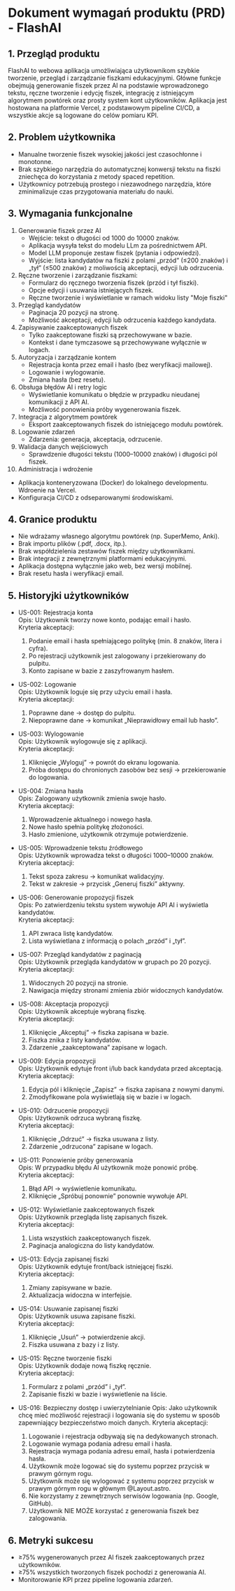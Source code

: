 # Dokument wymagań produktu (PRD) - FlashAI

## 1. Przegląd produktu

FlashAI to webowa aplikacja umożliwiająca użytkownikom szybkie tworzenie, przegląd i zarządzanie fiszkami edukacyjnymi. Główne funkcje obejmują generowanie fiszek przez AI na podstawie wprowadzonego tekstu, ręczne tworzenie i edycję fiszek, integrację z istniejącym algorytmem powtórek oraz prosty system kont użytkowników. Aplikacja jest hostowana na platformie Vercel, z podstawowym pipeline CI/CD, a wszystkie akcje są logowane do celów pomiaru KPI.

## 2. Problem użytkownika

- Manualne tworzenie fiszek wysokiej jakości jest czasochłonne i monotonne.
- Brak szybkiego narzędzia do automatycznej konwersji tekstu na fiszki zniechęca do korzystania z metody spaced repetition.
- Użytkownicy potrzebują prostego i niezawodnego narzędzia, które zminimalizuje czas przygotowania materiału do nauki.

## 3. Wymagania funkcjonalne

1. Generowanie fiszek przez AI
   - Wejście: tekst o długości od 1000 do 10000 znaków.
   - Aplikacja wysyła tekst do modelu LLm za pośrednictwem API.
   - Model LLM proponuje zestaw fiszek (pytania i odpowiedzi).
   - Wyjście: lista kandydatów na fiszki z polami „przód” (≤200 znaków) i „tył” (≤500 znaków) z moliwością akceptacji, edycji lub odrzucenia.
2. Ręczne tworzenie i zarządzanie fiszkami:
   - Formularz do ręcznego tworzenia fiszek (przód i tył fiszki).
   - Opcje edycji i usuwania istniejących fiszek.
   - Ręczne tworzenie i wyświetlanie w ramach widoku listy "Moje fiszki"
3. Przegląd kandydatów
   - Paginacja 20 pozycji na stronę.
   - Możliwość akceptacji, edycji lub odrzucenia każdego kandydata.
4. Zapisywanie zaakceptowanych fiszek
   - Tylko zaakceptowane fiszki są przechowywane w bazie.
   - Kontekst i dane tymczasowe są przechowywane wyłącznie w logach.
5. Autoryzacja i zarządzanie kontem
   - Rejestracja konta przez email i hasło (bez weryfikacji mailowej).
   - Logowanie i wylogowanie.
   - Zmiana hasła (bez resetu).
6. Obsługa błędów AI i retry logic
   - Wyświetlanie komunikatu o błędzie w przypadku nieudanej komunikacji z API AI.
   - Możliwość ponowienia próby wygenerowania fiszek.
7. Integracja z algorytmem powtórek
   - Eksport zaakceptowanych fiszek do istniejącego modułu powtórek.
8. Logowanie zdarzeń
   - Zdarzenia: generacja, akceptacja, odrzucenie.
9. Walidacja danych wejściowych
   - Sprawdzenie długości tekstu (1000–10000 znaków) i długości pól fiszek.
10. Administracja i wdrożenie
   - Aplikacja konteneryzowana (Docker) do lokalnego developmentu. Wdroenie na Vercel.
   - Konfiguracja CI/CD z odseparowanymi środowiskami.

## 4. Granice produktu

- Nie wdrażamy własnego algorytmu powtórek (np. SuperMemo, Anki).
- Brak importu plików (.pdf, .docx, itp.).
- Brak współdzielenia zestawów fiszek między użytkownikami.
- Brak integracji z zewnętrznymi platformami edukacyjnymi.
- Aplikacja dostępna wyłącznie jako web, bez wersji mobilnej.
- Brak resetu hasła i weryfikacji email.

## 5. Historyjki użytkowników

- US-001: Rejestracja konta  
  Opis: Użytkownik tworzy nowe konto, podając email i hasło.  
  Kryteria akceptacji:  
  1. Podanie email i hasła spełniającego politykę (min. 8 znaków, litera i cyfra).  
  2. Po rejestracji użytkownik jest zalogowany i przekierowany do pulpitu.  
  3. Konto zapisane w bazie z zaszyfrowanym hasłem.

- US-002: Logowanie  
  Opis: Użytkownik loguje się przy użyciu email i hasła.  
  Kryteria akceptacji:  
  1. Poprawne dane → dostęp do pulpitu.  
  2. Niepoprawne dane → komunikat „Nieprawidłowy email lub hasło”.

- US-003: Wylogowanie  
  Opis: Użytkownik wylogowuje się z aplikacji.  
  Kryteria akceptacji:  
  1. Kliknięcie „Wyloguj” → powrót do ekranu logowania.  
  2. Próba dostępu do chronionych zasobów bez sesji → przekierowanie do logowania.

- US-004: Zmiana hasła  
  Opis: Zalogowany użytkownik zmienia swoje hasło.  
  Kryteria akceptacji:  
  1. Wprowadzenie aktualnego i nowego hasła.  
  2. Nowe hasło spełnia politykę złożoności.  
  3. Hasło zmienione, użytkownik otrzymuje potwierdzenie.

- US-005: Wprowadzenie tekstu źródłowego  
  Opis: Użytkownik wprowadza tekst o długości 1000–10000 znaków.  
  Kryteria akceptacji:  
  1. Tekst spoza zakresu → komunikat walidacyjny.  
  2. Tekst w zakresie → przycisk „Generuj fiszki” aktywny.

- US-006: Generowanie propozycji fiszek  
  Opis: Po zatwierdzeniu tekstu system wywołuje API AI i wyświetla kandydatów.  
  Kryteria akceptacji:  
  1. API zwraca listę kandydatów.  
  2. Lista wyświetlana z informacją o polach „przód” i „tył”.

- US-007: Przegląd kandydatów z paginacją  
  Opis: Użytkownik przegląda kandydatów w grupach po 20 pozycji.  
  Kryteria akceptacji:  
  1. Widocznych 20 pozycji na stronie.  
  2. Nawigacja między stronami zmienia zbiór widocznych kandydatów.

- US-008: Akceptacja propozycji  
  Opis: Użytkownik akceptuje wybraną fiszkę.  
  Kryteria akceptacji:  
  1. Kliknięcie „Akceptuj” → fiszka zapisana w bazie.  
  2. Fiszka znika z listy kandydatów.  
  3. Zdarzenie „zaakceptowana” zapisane w logach.

- US-009: Edycja propozycji  
  Opis: Użytkownik edytuje front i/lub back kandydata przed akceptacją.  
  Kryteria akceptacji:  
  1. Edycja pól i kliknięcie „Zapisz” → fiszka zapisana z nowymi danymi.  
  2. Zmodyfikowane pola wyświetlają się w bazie i w logach.

- US-010: Odrzucenie propozycji  
  Opis: Użytkownik odrzuca wybraną fiszkę.  
  Kryteria akceptacji:  
  1. Kliknięcie „Odrzuć” → fiszka usuwana z listy.  
  2. Zdarzenie „odrzucona” zapisane w logach.

- US-011: Ponowienie próby generowania  
  Opis: W przypadku błędu AI użytkownik może ponowić próbę.  
  Kryteria akceptacji:  
  1. Błąd API → wyświetlenie komunikatu.  
  2. Kliknięcie „Spróbuj ponownie” ponownie wywołuje API.

- US-012: Wyświetlanie zaakceptowanych fiszek  
  Opis: Użytkownik przegląda listę zapisanych fiszek.  
  Kryteria akceptacji:  
  1. Lista wszystkich zaakceptowanych fiszek.  
  2. Paginacja analogiczna do listy kandydatów.

- US-013: Edycja zapisanej fiszki  
  Opis: Użytkownik edytuje front/back istniejącej fiszki.  
  Kryteria akceptacji:  
  1. Zmiany zapisywane w bazie.  
  2. Aktualizacja widoczna w interfejsie.

- US-014: Usuwanie zapisanej fiszki  
  Opis: Użytkownik usuwa zapisane fiszki.  
  Kryteria akceptacji:  
  1. Kliknięcie „Usuń” → potwierdzenie akcji.  
  2. Fiszka usuwana z bazy i z listy.

- US-015: Ręczne tworzenie fiszki  
  Opis: Użytkownik dodaje nową fiszkę ręcznie.  
  Kryteria akceptacji:  
  1. Formularz z polami „przód” i „tył”.  
  2. Zapisanie fiszki w bazie i wyświetlenie na liście.

- US-016: Bezpieczny dostęp i uwierzytelnianie
  Opis: Jako użytkownik chcę mieć możliwość rejestracji i logowania się do systemu w sposób zapewniający bezpieczeństwo moich danych.
  Kryteria akceptacji:
  1. Logowanie i rejestracja odbywają się na dedykowanych stronach.
  2. Logowanie wymaga podania adresu email i hasła.
  3. Rejestracja wymaga podania adresu email, hasła i potwierdzenia hasła.
  4. Użytkownik może logować się do systemu poprzez przycisk w prawym górnym rogu.
  5. Użytkownik może się wylogować z systemu poprzez przycisk w prawym górnym rogu w głównym @Layout.astro.
  6. Nie korzystamy z zewnętrznych serwisów logowania (np. Google, GitHub).
  7. Użytkownik NIE MOŻE korzystać z generowania fiszek bez zalogowania.

## 6. Metryki sukcesu

- ≥75% wygenerowanych przez AI fiszek zaakceptowanych przez użytkowników.  
- ≥75% wszystkich tworzonych fiszek pochodzi z generowania AI.  
- Monitorowanie KPI przez pipeline logowania zdarzeń. 